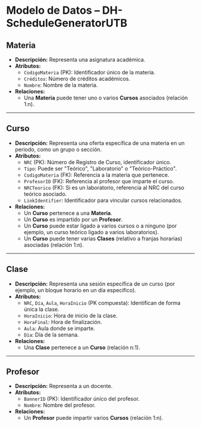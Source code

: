 # Modelo de Datos – DH-ScheduleGeneratorUTB

## Materia

- **Descripción:** Representa una asignatura académica.
- **Atributos:**
  - `CodigoMateria` (PK): Identificador único de la materia.
  - `Créditos`: Número de créditos académicos.
  - `Nombre`: Nombre de la materia.
- **Relaciones:**
  - Una **Materia** puede tener uno o varios **Cursos** asociados (relación 1:n).

---

## Curso

- **Descripción:** Representa una oferta específica de una materia en un periodo, como un grupo o sección.
- **Atributos:**
  - `NRC` (PK): Número de Registro de Curso, identificador único.
  - `Tipo`: Puede ser "Teórico", "Laboratorio" o "Teórico-Práctico".
  - `CodigoMateria` (FK): Referencia a la materia que pertenece.
  - `ProfesorID` (FK): Referencia al profesor que imparte el curso.
  - `NRCTeorico` (FK): Si es un laboratorio, referencia al NRC del curso teórico asociado.
  - `LinkIdentifier`: Identificador para vincular cursos relacionados.
- **Relaciones:**
  - Un **Curso** pertenece a una **Materia**.
  - Un **Curso** es impartido por un **Profesor**.
  - Un **Curso** puede estar ligado a varios cursos o a ninguno (por ejemplo, un curso teórico ligado a varios laboratorios).
  - Un **Curso** puede tener varias **Clases** (relativo a franjas horarias) asociadas (relación 1:n).

---

## Clase

- **Descripción:** Representa una sesión específica de un curso (por ejemplo, un bloque horario en un día específico).
- **Atributos:**
  - `NRC`, `Día`, `Aula`, `HoraInicio` (PK compuesta): Identifican de forma única la clase.
  - `HoraInicio`: Hora de inicio de la clase.
  - `HoraFinal`: Hora de finalización.
  - `Aula`: Aula donde se imparte.
  - `Día`: Día de la semana.
- **Relaciones:**
  - Una **Clase** pertenece a un **Curso** (relación n:1).

---

## Profesor

- **Descripción:** Representa a un docente.
- **Atributos:**
  - `BannerID` (PK): Identificador único del profesor.
  - `Nombre`: Nombre del profesor.
- **Relaciones:**
  - Un **Profesor** puede impartir varios **Cursos** (relación 1:n).
